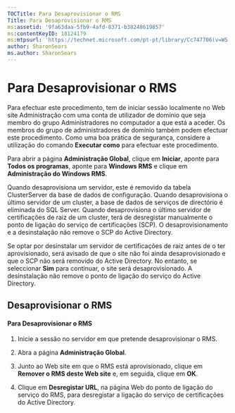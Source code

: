 ```yaml
---
TOCTitle: Para Desaprovisionar o RMS
Title: Para Desaprovisionar o RMS
ms:assetid: '9fa63daa-5fb9-4afd-8371-b38248619857'
ms:contentKeyID: 18124179
ms:mtpsurl: 'https://technet.microsoft.com/pt-pt/library/Cc747706(v=WS.10)'
author: SharonSears
ms.author: SharonSears
---
```


Para Desaprovisionar o RMS
==========================

Para efectuar este procedimento, tem de iniciar sessão localmente no Web site Administração com uma conta de utilizador de domínio que seja membro do grupo Administradores no computador a que está a aceder. Os membros do grupo de administradores de domínio também podem efectuar este procedimento. Como uma boa prática de segurança, considere a utilização do comando **Executar como** para efectuar este procedimento.

Para abrir a página **Administração Global**, clique em **Iniciar**, aponte para **Todos os programas**, aponte para **Windows RMS** e clique em **Administração do Windows RMS**.

Quando desaprovisiona um servidor, este é removido da tabela ClusterServer da base de dados de configuração. Quando desaprovisiona o último servidor de um cluster, a base de dados de serviços de directório é eliminada do SQL Server. Quando desaprovisiona o último servidor de certificações de raiz de um cluster, terá de desregistar manualmente o ponto de ligação do serviço de certificações (SCP). O desaprovisionamento e a desinstalação não remove o SCP do Active Directory.

Se optar por desinstalar um servidor de certificações de raiz antes de o ter aprovisionado, será avisado de que o site não foi ainda desaprovisionado e que o SCP não será removido do Active Directory. No entanto, se seleccionar **Sim** para continuar, o site será desaprovisionado. A desinstalação não remove o ponto de ligação do serviço do Active Directory.

Desaprovisionar o RMS
---------------------

#### Para Desaprovisionar o RMS

1.  Inicie a sessão no servidor em que pretende desaprovisionar o RMS.

2.  Abra a página **Administração Global**.

3.  Junto ao Web site em que o RMS está aprovisionado, clique em **Remover o RMS deste Web site** e, em seguida, clique em **OK**.

4.  Clique em **Desregistar URL**, na página Web do ponto de ligação do serviço do RMS, para desregistar a ligação do serviço de certificações do Active Directory.
